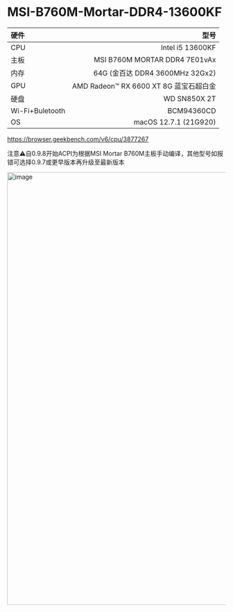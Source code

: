 # MSI-B760M-Mortar-DDR4-13600KF

| 硬件 | 型号 |
| :-----| ----: |
| CPU | Intel i5 13600KF |
| 主板 | MSI B760M MORTAR DDR4 7E01vAx |
| 内存 | 64G (金百达 DDR4 3600MHz 32Gx2) |
| GPU | AMD Radeon™ RX 6600 XT 8G 蓝宝石超白金 |
| 硬盘 | WD SN850X 2T |
| Wi-Fi+Buletooth | BCM94360CD |
| OS | macOS 12.7.1 (21G920) |

https://browser.geekbench.com/v6/cpu/3877267

注意⚠️自0.9.8开始ACPI为根据MSI Mortar B760M主板手动编译，其他型号如报错可选择0.9.7或更早版本再升级至最新版本

<img width="999" alt="image" src="https://github.com/ifr0zen/Hackintosh-B760M-13600KF-RX6600XT/assets/17274321/4909d339-4132-4876-804f-dfa8959526fc">
